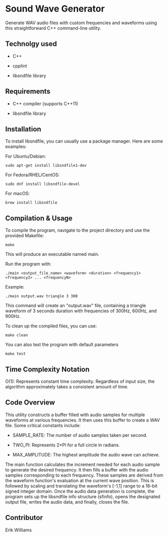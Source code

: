 # Sound Wave Generator

Generate WAV audio files with custom frequencies and waveforms using this straightforward C++ command-line utility.

## Technolgy used

- C++

- cpplint

- libsndfile library

## Requirements

- C++ compiler (supports C++11)

- libsndfile library

## Installation

To install libsndfile, you can usually use a package manager. Here are some examples:

For Ubuntu/Debian:

```
sudo apt-get install libsndfile1-dev
```

For Fedora/RHEL/CentOS:

```
sudo dnf install libsndfile-devel
```

For macOS:

```
brew install libsndfile
```

## Compilation & Usage

To compile the program, navigate to the project directory and use the provided Makefile:

```
make
```

This will produce an executable named main.

Run the program with:

```
./main <output_file_name> <waveform> <duration> <frequency1> <frequency2> ... <frequencyN>
```

Example:

```
./main output.wav triangle 3 300
```

This command will create an "output.wav" file, containing a triangle waveform of 3 seconds duration with frequencies of 300Hz, 600Hz, and 900Hz.

To clean up the compiled files, you can use:

```
make clean
```

You can also test the program with default parameters

```
make test
```

## Time Complexity Notation

O(1): Represents constant time complexity. Regardless of input size, the algorithm approximately takes a consistent amount of time.

## Code Overview

This utility constructs a buffer filled with audio samples for multiple waveforms at various frequencies. It then uses this buffer to create a WAV file. Some critical constants include:

- SAMPLE_RATE: The number of audio samples taken per second.

- TWO_PI: Represents 2×Pi for a full circle in radians.

- MAX_AMPLITUDE: The highest amplitude the audio wave can achieve.

The main function calculates the increment needed for each audio sample to generate the desired frequency. It then fills a buffer with the audio samples corresponding to each frequency. These samples are derived from the waveform function's evaluation at the current wave position. This is followed by scaling and translating the waveform's [-1,1] range to a 16-bit signed integer domain. Once the audio data generation is complete, the program sets up the libsndfile info structure (sfinfo), opens the designated output file, writes the audio data, and finally, closes the file.

## Contributor

Erik Williams
